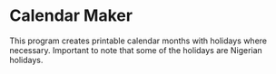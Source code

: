 # Calendar Maker

This program creates printable calendar months with holidays where necessary.
Important to note that some of the holidays are Nigerian holidays.
